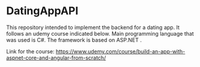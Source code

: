 # DatingAppAPI

This repository intended to implement the backend for a dating app. It follows an udemy course indicated below.
Main programming language that was used is C#. The framework is based on ASP.NET .


Link for the course: 
https://www.udemy.com/course/build-an-app-with-aspnet-core-and-angular-from-scratch/
